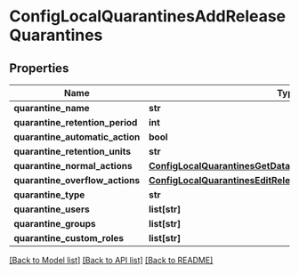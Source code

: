 # ConfigLocalQuarantinesAddReleaseQuarantines

## Properties
Name | Type | Description | Notes
------------ | ------------- | ------------- | -------------
**quarantine_name** | **str** |  | [optional] 
**quarantine_retention_period** | **int** |  | [optional] 
**quarantine_automatic_action** | **bool** |  | [optional] 
**quarantine_retention_units** | **str** |  | [optional] 
**quarantine_normal_actions** | [**ConfigLocalQuarantinesGetDataQuarantineNormalActions**](ConfigLocalQuarantinesGetDataQuarantineNormalActions.md) |  | [optional] 
**quarantine_overflow_actions** | [**ConfigLocalQuarantinesEditReleaseQuarantineOverflowActions**](ConfigLocalQuarantinesEditReleaseQuarantineOverflowActions.md) |  | [optional] 
**quarantine_type** | **str** |  | [optional] 
**quarantine_users** | **list[str]** |  | [optional] 
**quarantine_groups** | **list[str]** |  | [optional] 
**quarantine_custom_roles** | **list[str]** |  | [optional] 

[[Back to Model list]](../README.md#documentation-for-models) [[Back to API list]](../README.md#documentation-for-api-endpoints) [[Back to README]](../README.md)

